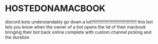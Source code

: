 # HOSTEDONAMACBOOK

discord bots understandably go down a lot!!!!!!!!!!!!!!!!!!!!!!!!!!!!!!!!!!!!! this bot lets you know when the owner of a bot opens the lid of their macbook bringing their bot back online complete with custom channel picking and the duration
